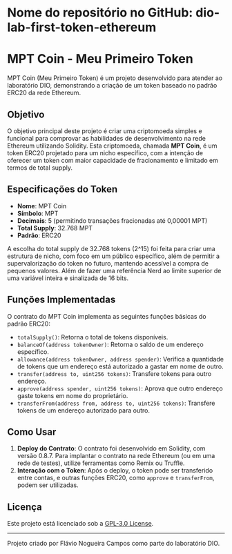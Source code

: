 # Nome do repositório no GitHub: dio-lab-first-token-ethereum

# MPT Coin - Meu Primeiro Token

MPT Coin (Meu Primeiro Token) é um projeto desenvolvido para atender ao laboratório DIO, demonstrando a criação de um token baseado no padrão ERC20 da rede Ethereum.

## Objetivo

O objetivo principal deste projeto é criar uma criptomoeda simples e funcional para comprovar as habilidades de desenvolvimento na rede Ethereum utilizando Solidity. Esta criptomoeda, chamada **MPT Coin**, é um token ERC20 projetado para um nicho específico, com a intenção de oferecer um token com maior capacidade de fracionamento e limitado em termos de total supply.

## Especificações do Token

- **Nome**: MPT Coin
- **Símbolo**: MPT
- **Decimais**: 5 (permitindo transações fracionadas até 0,00001 MPT)
- **Total Supply**: 32.768 MPT
- **Padrão**: ERC20

A escolha do total supply de 32.768 tokens (2^15) foi feita para criar uma estrutura de nicho, com foco em um público específico, além de permitir a supervalorização do token no futuro, mantendo acessível a compra de pequenos valores. Além de fazer uma referência Nerd ao limite superior de uma variável inteira e sinalizada de 16 bits.

## Funções Implementadas

O contrato do MPT Coin implementa as seguintes funções básicas do padrão ERC20:

- `totalSupply()`: Retorna o total de tokens disponíveis.
- `balanceOf(address tokenOwner)`: Retorna o saldo de um endereço específico.
- `allowance(address tokenOwner, address spender)`: Verifica a quantidade de tokens que um endereço está autorizado a gastar em nome de outro.
- `transfer(address to, uint256 tokens)`: Transfere tokens para outro endereço.
- `approve(address spender, uint256 tokens)`: Aprova que outro endereço gaste tokens em nome do proprietário.
- `transferFrom(address from, address to, uint256 tokens)`: Transfere tokens de um endereço autorizado para outro.

## Como Usar

1. **Deploy do Contrato**: O contrato foi desenvolvido em Solidity, com versão 0.8.7. Para implantar o contrato na rede Ethereum (ou em uma rede de testes), utilize ferramentas como Remix ou Truffle.
2. **Interação com o Token**: Após o deploy, o token pode ser transferido entre contas, e outras funções ERC20, como `approve` e `transferFrom`, podem ser utilizadas.

## Licença

Este projeto está licenciado sob a [GPL-3.0 License](https://opensource.org/licenses/GPL-3.0).

---

Projeto criado por Flávio Nogueira Campos como parte do laboratório DIO.
